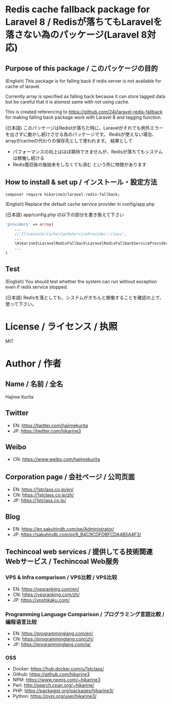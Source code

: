 # Redis cache fallback package for Laravel 8 / Redisが落ちてもLaravelを落さない為のパッケージ(Laravel 8対応)

## Purpose of this package / このパッケージの目的
(English)
This package is for falling back if redis server is not available for cache of laravel.

Currently array is specified as falling back because it can store tagged data but be careful that it is alsmost same with not using cache.

This is created referencing to https://github.com/24i/laravel-redis-fallback for making falling back package work with Laravel 8 and tagging function.

(日本語) このパッケージはRedistが落ちた時に、Laravelがそれでも例外エラーを出さずに動かし続けさせる為のパッケージです。
Redisが使えない場合、arrayがcacheの代わりの保存先として使われます。
結果として
- パフォーマンスの向上はほぼ期待できませんが、Redisが落ちてもシステムは稼働し続ける
- Redis復旧後の後始末をしなくても済む
という所に特徴があります

## How to install & set up / インストール・設定方法
```
composer require hikarine3/laravel-redis-fallback;
```

(English) Replace the default cache service provider in config/app.php

(日本語) app/config.php の以下の部分を書き換えて下さい

```php
'providers' => array(
	...
	//'Illuminate\Cache\CacheServiceProvider::class',
	...
	\Hikarine3\LaravelRedisFallback\LaravelRedisFallbackServiceProvider::class
	...
)
```

## Test

(English) You should test whether the system can run without exception even if redis service stopped.

(日本語) Redisを落としても、システムがきちんと稼働することを確認の上で、使って下さい。


# License / ライセンス / 执照

MIT

# Author / 作者

## Name / 名前 / 全名
Hajime Kurita

## Twitter
- EN: https://twitter.com/hajimekurita
- JP: https://twitter.com/hikarine3

## Weibo
- CN: https://www.weibo.com/hajimekurita

## Corporation page / 会社ページ / 公司页面
- EN: https://1stclass.co.jp/en/
- CN: https://1stclass.co.jp/zh/
- JP: https://1stclass.co.jp/

## Blog
- EN: https://en.sakuhindb.com/pe/Administrator/
- JP: https://sakuhindb.com/pj/6_B4C9CDFDBFCDA4B5A4F3/

## Techincoal web services / 提供してる技術関連Webサービス / Techincoal Web服务
### VPS & Infra comparison / VPS比較 / VPS比较
- EN: https://vpsranking.com/en/
- CN: https://vpsranking.com/zh/
- JP: https://vpshikaku.com/

### Programming Language Comparison / プログラミング言語比較 / 编程语言比较
- EN: https://programminglang.com/en/
- CN: https://programminglang.com/zh/
- JP: https://programminglang.com/ja/

### OSS
- Docker: https://hub.docker.com/u/1stclass/
- Github: https://github.com/hikarine3
- NPM: https://www.npmjs.com/~hikarine3
- Perl: http://search.cpan.org/~hikarine/
- PHP: https://packagist.org/packages/hikarine3/
- Python: https://pypi.org/user/hikarine3/
